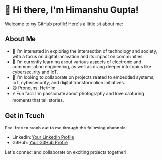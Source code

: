 # 👋 Hi there, I'm Himanshu Gupta!

Welcome to my GitHub profile! Here's a little bit about me:

## About Me
- 👀 I’m interested in exploring the intersection of technology and society, with a focus on digital innovation and its impact on communities.
- 🌱 I’m currently learning about various aspects of electronic and communication engineering, as well as diving deeper into topics like cybersecurity and IoT.
- 💞️ I’m looking to collaborate on projects related to embedded systems, IoT, cybersecurity, and digital transformation initiatives.
- 😄 Pronouns: He/Him
- ⚡ Fun fact: I'm passionate about photography and love capturing moments that tell stories.

## Get in Touch
Feel free to reach out to me through the following channels:

- LinkedIn: [Your LinkedIn Profile](https://www.linkedin.com/in/himanshugupta10/)
- GitHub: [Your GitHub Profile](https://github.com/Himanshugupta2024)

Let's connect and collaborate on exciting projects together!


